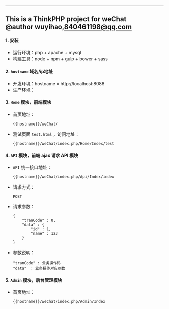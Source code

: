 ﻿---
This is a ThinkPHP project for weChat <br/>
@author wuyihao,840461198@qq.com
---

#### 1. 安装
*   运行环境：php + apache + mysql
*   构建工具：node + npm + gulp + bower + sass

#### 2. `hostname` 域名/ip地址
*   开发环境：hostname = http://localhost:8088
*   生产环境：

#### 3. `Home` 模块，前端模块
*   首页地址：
        
        {{hostname}}/weChat/
        
*   测试页面 `test.html` ，访问地址：
        
        {{hostname}}/weChat/index.php/Home/Index/test
        
#### 4. `API` 模块，前端 ajax 请求 API 模块
*   `API` 统一接口地址：

        {{hostname}}/weChat/index.php/Api/Index/index
        
*   请求方式：
        
        POST

*   请求参数：

        {
            "tranCode" : 0,
            "data" : {
                "id" : 1,
                "name" : 123
            }
        }

*   参数说明：
  
        "tranCode" : 业务操作码
        "data"  : 业务操作对应参数

#### 5. `Admin` 模块，后台管理模块
*   首页地址：

        {{hostname}}/weChat/index.php/Admin/Index
